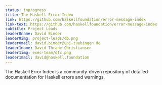 ```yaml
---
status: inprogress
title: The Haskell Error Index
link: https://github.com/haskellfoundation/error-message-index
link-text: https://github.com/haskellfoundation/error-message-index
subtitle: Project Leads
leader0name: David Binder
leader0img: project-leads/db.png
leader0mail: david.binder@uni-tuebingen.de
leader1name: David Thrane Christiansen
leader1img: exec-team/dtc.png
leader1mail: david@haskell.foundation
---
```

The Haskell Error Index is a community-driven repository of detailed documentation for Haskell errors and warnings.
